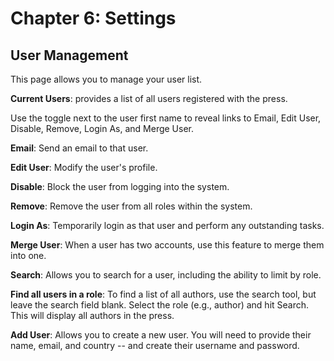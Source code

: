 # Chapter 6: Settings
## User Management

This page allows you to manage your user list.

**Current Users**: provides a list of all users registered with the press.

Use the toggle next to the user first name to reveal links to Email, Edit User, Disable, Remove, Login As, and Merge User.

**Email**: Send an email to that user.

**Edit User**: Modify the user's profile.

**Disable**: Block the user from logging into the system.

**Remove**: Remove the user from all roles within the system.

**Login As**: Temporarily login as that user and perform any outstanding tasks.

**Merge User**: When a user has two accounts, use this feature to merge them into one.

**Search**: Allows you to search for a user, including the ability to limit by role.

**Find all users in a role**: To find a list of all authors, use the search tool, but leave the search field blank. Select the role (e.g., author) and hit Search. This will display all authors in the press.

**Add User**: Allows you to create a new user. You will need to provide their name, email, and country -- and create their username and password.

